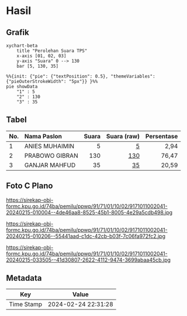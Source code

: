 # Hasil

## Grafik

```mermaid
xychart-beta
    title "Perolehan Suara TPS"
    x-axis [01, 02, 03]
    y-axis "Suara" 0 --> 130
    bar [5, 130, 35]
```

```mermaid
%%{init: {"pie": {"textPosition": 0.5}, "themeVariables": {"pieOuterStrokeWidth": "5px"}} }%%
pie showData
    "1" : 5
    "2" : 130
    "3" : 35
```

## Tabel

| No. | Nama Paslon    | Suara | Suara (raw) | Persentase |
|:--- |:-------------- | -----:| -----------:| ----------:|
| 1   | ANIES MUHAIMIN | 5     | [5][p-1]    | 2,94       |
| 2   | PRABOWO GIBRAN | 130   | [130][p-2]  | 76,47      |
| 3   | GANJAR MAHFUD  | 35    | [35][p-3]   | 20,59      |


[p-1]: https://github.com/gigit-pemilu/pemilu-2024-91-papua/blob/main/pilpres/hitung-suara/sub/91-papua/sub/71-kota-jayapura/sub/01-jayapura-utara/sub/1002-bayangkara/sub/041-tps/sub/paslon-1.txt
[p-2]: https://github.com/gigit-pemilu/pemilu-2024-91-papua/blob/main/pilpres/hitung-suara/sub/91-papua/sub/71-kota-jayapura/sub/01-jayapura-utara/sub/1002-bayangkara/sub/041-tps/sub/paslon-2.txt
[p-3]: https://github.com/gigit-pemilu/pemilu-2024-91-papua/blob/main/pilpres/hitung-suara/sub/91-papua/sub/71-kota-jayapura/sub/01-jayapura-utara/sub/1002-bayangkara/sub/041-tps/sub/paslon-3.txt

## Foto C Plano

https://sirekap-obj-formc.kpu.go.id/74ba/pemilu/ppwp/91/71/01/10/02/9171011002041-20240215-010004--4de46aa8-8525-45b1-8005-4e29a5cdb498.jpg

https://sirekap-obj-formc.kpu.go.id/74ba/pemilu/ppwp/91/71/01/10/02/9171011002041-20240215-010206--55441aad-c1dc-42cb-b03f-7c06fa972fc2.jpg

https://sirekap-obj-formc.kpu.go.id/74ba/pemilu/ppwp/91/71/01/10/02/9171011002041-20240215-033505--41d30807-2622-4112-9474-3699abaa45cb.jpg


## Metadata

| Key        | Value               |
| ---------- | ------------------- |
| Time Stamp | 2024-02-24 22:31:28 |



